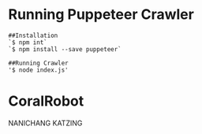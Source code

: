 # Running Puppeteer Crawler
	##Installation
	`$ npm int`
	`$ npm install --save puppeteer`

	##Running Crawler
	'$ node index.js'

# CoralRobot
NANICHANG KATZING
